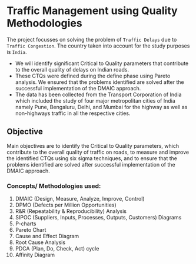 # Traffic Management using Quality Methodologies

The project focusses on solving the problem of `Traffic Delays` due to `Traffic Congestion`. The country taken into account for the study purposes is `India`.
- We will identify significant Critical to Quality parameters that contribute to the overall quality of delays on Indian roads. 
- These CTQs were defined during the define phase using Pareto analysis. We ensured that the problems identified are solved after the successful implementation of the DMAIC approach. 
- The data has been collected from the Transport Corporation of India which included the study of four major metropolitan cities of India namely Pune, Bengaluru, Delhi, and Mumbai for the highway as well as non-highways traffic in all the respective cities.

## Objective

Main objectives are to identify the Critical to Quality parameters, which contribute to the overall quality of traffic on roads, to measure and improve the identified CTQs using six sigma techniques, and to ensure that the problems identified are solved after successful implementation of the DMAIC approach.

### Concepts/ Methodologies used:

1. DMAIC (Design, Measure, Analyze, Improve, Control)
2. DPMO (Defects per Million Opportunities)
3. R&R (Repeatability & Reproducibility) Analysis
4. SIPOC (Suppliers, Inputs, Processes, Outputs, Customers) Diagrams
5. P-charts
6. Pareto Chart
7. Cause and Effect Diagram
8. Root Cause Analysis
9. PDCA (Plan, Do, Check, Act) cycle
10. Affinity Diagram
